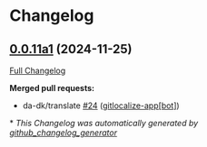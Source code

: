 # Changelog

## [0.0.11a1](https://github.com/OpenVoiceOS/ovos-skill-wordnet/tree/0.0.11a1) (2024-11-25)

[Full Changelog](https://github.com/OpenVoiceOS/ovos-skill-wordnet/compare/0.0.10...0.0.11a1)

**Merged pull requests:**

- da-dk/translate [\#24](https://github.com/OpenVoiceOS/ovos-skill-wordnet/pull/24) ([gitlocalize-app[bot]](https://github.com/apps/gitlocalize-app))



\* *This Changelog was automatically generated by [github_changelog_generator](https://github.com/github-changelog-generator/github-changelog-generator)*

